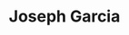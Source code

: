 ---
layout: employee
skillsid: 8
title: 'Joseph Garcia'
permalink: /employees/:title 
location: 'Oklahoma City'
position: 'Senior Scientist Enterprise Products'
availability: 12
internal: false
categories: 
- employees
phoneNumber: 555-555-5555
email: email@gmail.com
manage: false
---
